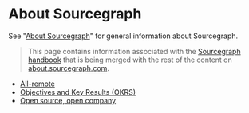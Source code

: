 # About Sourcegraph

See "[About Sourcegraph](http://about.sourcegraph.com/about)" for general information about Sourcegraph.

> This page contains information associated with the [Sourcegraph handbook](../handbook/index.md) that is being merged with the rest of the content on [about.sourcegraph.com](https://about.sourcegraph.com).

- [All-remote](remote/index.md)
- [Objectives and Key Results (OKRS)](okrs/index.md)
- [Open source, open company](open_source_open_company.md)
